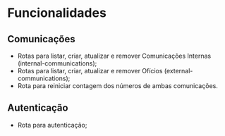 # Funcionalidades

## Comunicações

- Rotas para listar, criar, atualizar e remover Comunicações Internas (internal-communications);
- Rotas para listar,  criar, atualizar e remover Ofícios (external-communications);
- Rota para reiniciar contagem dos números de ambas comunicações.

## Autenticação

- Rota para autenticação;
